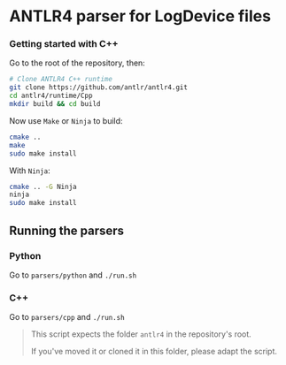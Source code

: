 # ANTLR4 parser for LogDevice files

### Getting started with C++

Go to the root of the repository, then:

```bash
# Clone ANTLR4 C++ runtime
git clone https://github.com/antlr/antlr4.git
cd antlr4/runtime/Cpp
mkdir build && cd build
```

Now use `Make` or `Ninja` to build:

```bash
cmake ..
make
sudo make install
```

With `Ninja`:

```bash
cmake .. -G Ninja
ninja
sudo make install
```

## Running the parsers

### Python

Go to `parsers/python` and `./run.sh`

### C++

Go to `parsers/cpp` and `./run.sh`

> This script expects the folder `antlr4` in the repository's root.
>
> If you've moved it or cloned it in this folder, please adapt the script.